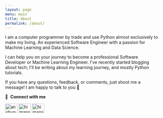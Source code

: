 ```yaml
---
layout: page
menu: main
title: About
permalink: /about/
---
```


I am a computer programmer by trade and use Python almost exclusively to make my living. An experienced Software Engineer with a passion for Machine Learning and Data Science.

I can help you on your journey to become a professional Software Developer or Machine Learning Engineer. I've recently started blogging about tech; I'll be writing about my learning journey, and mostly Python tutorials.

If you have any questions, feedback, or comments, just shoot me a message! I am happy to talk to you 🙂 

🔗 &nbsp;**Connect with me**

<p align="left">
<a href="https://twitter.com/anshupy" target="blank"><img align="center" src="https://raw.githubusercontent.com/rahuldkjain/github-profile-readme-generator/master/src/images/icons/Social/twitter.svg" alt="anshupy" height="30" width="40" /></a>
<a href="https://linkedin.com/in/047himanshu" target="blank"><img align="center" src="https://raw.githubusercontent.com/rahuldkjain/github-profile-readme-generator/master/src/images/icons/Social/linked-in-alt.svg" alt="himanshup" height="30" width="40" /></a>
<a href="https://github.com/myselfhimanshu" target="blank"><img align="center" src="https://raw.githubusercontent.com/rahuldkjain/github-profile-readme-generator/master/src/images/icons/Social/github.svg" alt="himanshup" height="30" width="40" /></a>

